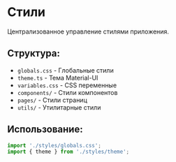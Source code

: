 # Стили

Централизованное управление стилями приложения.

## Структура:
- `globals.css` - Глобальные стили
- `theme.ts` - Тема Material-UI
- `variables.css` - CSS переменные
- `components/` - Стили компонентов
- `pages/` - Стили страниц
- `utils/` - Утилитарные стили

## Использование:
```typescript
import './styles/globals.css';
import { theme } from './styles/theme';
```
